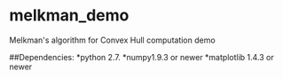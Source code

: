 # melkman_demo
Melkman's algorithm for Convex Hull computation demo

##Dependencies:
*python 2.7.
*numpy1.9.3 or newer
*matplotlib 1.4.3 or newer
